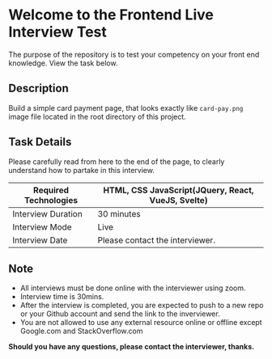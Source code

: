# Welcome to the Frontend Live Interview Test
The purpose of the repository is to test your competency on your front end knowledge. View the task below.

## Description
Build a simple card payment page, that looks exactly like `card-pay.png` image file located in the root directory of this project.

## Task Details
Please carefully read from here to the end of the page, to clearly understand how to partake in this interview.

| Required Technologies | HTML, CSS JavaScript(JQuery, React, VueJS, Svelte) |
|-----------------------|----------------------------------------------------|
| Interview Duration    | 30 minutes                                         |
| Interview Mode        | Live                                               |
| Interview Date        | Please contact the interviewer.                    |

## Note
* All interviews must be done online with the interviewer using zoom.
* Interview time is 30mins.
* After the interview is completed, you are expected to push to a new repo or your Github account and send the link to the inverviewer.
* You are not allowed to use any external resource online or offline except Google.com and StackOverflow.com

**Should you have any questions, please contact the interviewer, thanks.**
